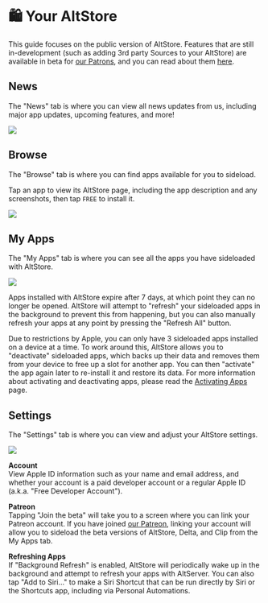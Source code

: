 # 🛍 Your AltStore

This guide focuses on the public version of AltStore. Features that are still in-development (such as adding 3rd party Sources to your AltStore) are available in beta for [our Patrons](https://www.patreon.com/rileyshane), and you can read about them [here](../patreon/beta-access.md).

## News

The "News" tab is where you can view all news updates from us, including major app updates, upcoming features, and more!

&#x20;                                                ![](../.gitbook/assets/IMG\_3951.jpeg)                    &#x20;

## Browse

The "Browse" tab is where you can find apps available for you to sideload.

Tap an app to view its AltStore page, including the app description and any screenshots, then tap `FREE` to install it.

&#x20;                                                ![](../.gitbook/assets/IMG\_3973.jpeg)

## My Apps

The "My Apps" tab is where you can see all the apps you have sideloaded with AltStore.

&#x20;                                               ![](../.gitbook/assets/IMG\_3952.jpeg)&#x20;

Apps installed with AltStore expire after 7 days, at which point they can no longer be opened. AltStore will attempt to "refresh" your sideloaded apps in the background to prevent this from happening, but you can also manually refresh your apps at any point by pressing the "Refresh All" button.

Due to restrictions by Apple, you can only have 3 sideloaded apps installed on a device at a time. To work around this, AltStore allows you to "deactivate" sideloaded apps, which backs up their data and removes them from your device to free up a slot for another app. You can then "activate" the app again later to re-install it and restore its data. For more information about activating and deactivating apps, please read the [Activating Apps](activating-apps.md) page.

## Settings

The "Settings" tab is where you can view and adjust your AltStore settings.

&#x20;                                         ![](../.gitbook/assets/IMG\_3953.jpeg)

**Account**\
View Apple ID information such as your name and email address, and whether your account is a paid developer account or a regular Apple ID (a.k.a. "Free Developer Account").

**Patreon**\
Tapping "Join the beta" will take you to a screen where you can link your Patreon account. If you have joined [our Patreon](https://www.patreon.com/rileyshane), linking your account will allow you to sideload the beta versions of AltStore, Delta, and Clip from the My Apps tab.

**Refreshing Apps**\
If "Background Refresh" is enabled, AltStore will periodically wake up in the background and attempt to refresh your apps with AltServer. You can also tap "Add to Siri..." to make a Siri Shortcut that can be run directly by Siri or the Shortcuts app, including via Personal Automations.                    &#x20;



&#x20;                                             &#x20;
